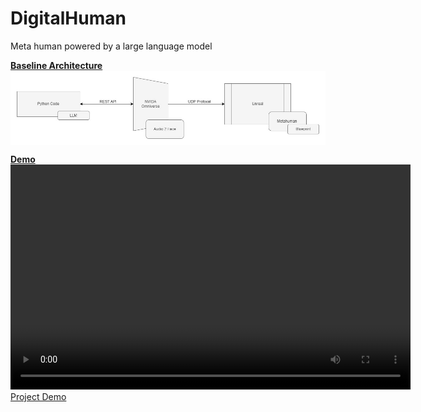 # DigitalHuman
Meta human powered by a large language model

<b><u>Baseline Architecture</u></b>
<img align="center" src="https://github.com/deepakpillai/DigitalHuman/blob/main/DifitalHuman.jpg" />

<b><u>Demo</u></b>
<video width="640" height="360" controls>
  <source src="https://github.com/deepakpillai/DigitalHuman/blob/main/video.mp4" type="video/mp4">
  Your browser does not support the video tag. Please update your browser to see the demo video
</video>
[Project Demo]([https://www.youtube.com/watch?v=yourVideoID](https://github.com/deepakpillai/DigitalHuman/blob/main/video.mp4))
